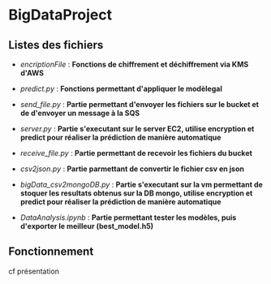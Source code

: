 # BigDataProject

## Listes des fichiers

- *encriptionFile* : **Fonctions de chiffrement et déchiffrement via KMS d'AWS**
- *predict.py* : **Fonctions permettant d'appliquer le modèlegal**



- *send_file.py* : **Partie permettant d'envoyer les fichiers sur le bucket et de d'envoyer un message à la SQS**
- *server.py* : **Partie s'executant sur le server EC2, utilise encryption et predict pour réaliser la prédiction de manière automatique**
- *receive_file.py* : **Partie permettant de recevoir les fichiers du bucket**
- *csv2json.py* : **Partie parmettant de convertir le fichier csv en json**
- *bigData_csv2mongoDB.py* : **Partie s'executant sur la vm permettant de stoquer les resultats obtenus sur la DB mongo, utilise encryption et predict pour réaliser la prédiction de manière automatique**



- *DataAnalysis.ipynb* : **Partie permettant tester les modèles, puis d'exporter le meilleur (best_model.h5)**

## Fonctionnement
cf présentation
